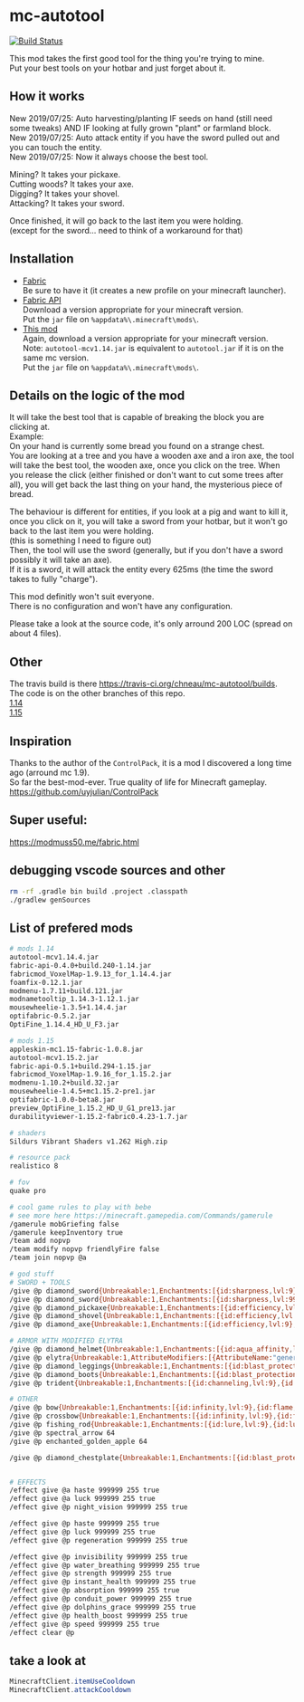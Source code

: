 # mc-autotool

[![Build Status](https://travis-ci.org/chneau/mc-autotool.svg?branch=master)](https://travis-ci.org/chneau/mc-autotool)

This mod takes the first good tool for the thing you're trying to mine.  
Put your best tools on your hotbar and just forget about it.

## How it works

New 2019/07/25: Auto harvesting/planting IF seeds on hand (still need some tweaks) AND IF looking at fully grown "plant" or farmland block.  
New 2019/07/25: Auto attack entity if you have the sword pulled out and you can touch the entity.  
New 2019/07/25: Now it always choose the best tool.

Mining? It takes your pickaxe.  
Cutting woods? It takes your axe.  
Digging? It takes your shovel.  
Attacking? It takes your sword.

Once finished, it will go back to the last item you were holding.  
(except for the sword... need to think of a workaround for that)

## Installation

- [Fabric](https://fabricmc.net/use/)  
  Be sure to have it (it creates a new profile on your minecraft launcher).
- [Fabric API](https://www.curseforge.com/minecraft/mc-mods/fabric-api/files)  
  Download a version appropriate for your minecraft version.  
  Put the `jar` file on `%appdata%\.minecraft\mods\`.
- [This mod](https://github.com/chneau/mc-autotool/releases)  
  Again, download a version appropriate for your minecraft version.  
  Note: `autotool-mcv1.14.jar` is equivalent to `autotool.jar` if it is on the same mc version.  
  Put the `jar` file on `%appdata%\.minecraft\mods\`.

## Details on the logic of the mod

It will take the best tool that is capable of breaking the block you are clicking at.  
Example:  
On your hand is currently some bread you found on a strange chest.  
You are looking at a tree and you have a wooden axe and a iron axe, the tool will take the best tool, the wooden axe, once you click on the tree. When you release the click (either finished or don't want to cut some trees after all), you will get back the last thing on your hand, the mysterious piece of bread.

The behaviour is different for entities, if you look at a pig and want to kill it, once you click on it, you will take a sword from your hotbar, but it won't go back to the last item you were holding.  
(this is something I need to figure out)  
Then, the tool will use the sword (generally, but if you don't have a sword possibly it will take an axe).  
If it is a sword, it will attack the entity every 625ms (the time the sword takes to fully "charge").  


This mod definitly won't suit everyone.  
There is no configuration and won't have any configuration.

Please take a look at the source code, it's only arround 200 LOC (spread on about 4 files).

## Other

The travis build is there <https://travis-ci.org/chneau/mc-autotool/builds>.  
The code is on the other branches of this repo.  
[1.14](https://github.com/chneau/mc-autotool/tree/1.14)  
[1.15](https://github.com/chneau/mc-autotool/tree/1.15)  

## Inspiration

Thanks to the author of the `ControlPack`, it is a mod I discovered a long time ago (arround mc 1.9).  
So far the best-mod-ever. True quality of life for Minecraft gameplay. <https://github.com/uyjulian/ControlPack>

## Super useful:

<https://modmuss50.me/fabric.html>

## debugging vscode sources and other

```bash
rm -rf .gradle bin build .project .classpath
./gradlew genSources
```

## List of prefered mods

```bash
# mods 1.14
autotool-mcv1.14.4.jar
fabric-api-0.4.0+build.240-1.14.jar
fabricmod_VoxelMap-1.9.13_for_1.14.4.jar
foamfix-0.12.1.jar
modmenu-1.7.11+build.121.jar
modnametooltip_1.14.3-1.12.1.jar
mousewheelie-1.3.5+1.14.4.jar
optifabric-0.5.2.jar
OptiFine_1.14.4_HD_U_F3.jar

# mods 1.15
appleskin-mc1.15-fabric-1.0.8.jar
autotool-mcv1.15.2.jar
fabric-api-0.5.1+build.294-1.15.jar
fabricmod_VoxelMap-1.9.16_for_1.15.2.jar
modmenu-1.10.2+build.32.jar
mousewheelie-1.4.5+mc1.15.2-pre1.jar
optifabric-1.0.0-beta8.jar
preview_OptiFine_1.15.2_HD_U_G1_pre13.jar
durabilityviewer-1.15.2-fabric0.4.23-1.7.jar

# shaders
Sildurs Vibrant Shaders v1.262 High.zip

# resource pack
realistico 8

# fov
quake pro

# cool game rules to play with bebe
# see more here https://minecraft.gamepedia.com/Commands/gamerule
/gamerule mobGriefing false
/gamerule keepInventory true
/team add nopvp
/team modify nopvp friendlyFire false
/team join nopvp @a

# god stuff
# SWORD + TOOLS
/give @p diamond_sword{Unbreakable:1,Enchantments:[{id:sharpness,lvl:9},{id:fire_aspect,lvl:9},{id:looting,lvl:9},{id:sweeping,lvl:9}]}
/give @p diamond_sword{Unbreakable:1,Enchantments:[{id:sharpness,lvl:9999},{id:fire_aspect,lvl:9},{id:looting,lvl:9},{id:sweeping,lvl:9}]}
/give @p diamond_pickaxe{Unbreakable:1,Enchantments:[{id:efficiency,lvl:9},{id:fortune,lvl:9}]}
/give @p diamond_shovel{Unbreakable:1,Enchantments:[{id:efficiency,lvl:9},{id:fortune,lvl:9}]}
/give @p diamond_axe{Unbreakable:1,Enchantments:[{id:efficiency,lvl:9},{id:fortune,lvl:9}]}

# ARMOR WITH MODIFIED ELYTRA
/give @p diamond_helmet{Unbreakable:1,Enchantments:[{id:aqua_affinity,lvl:9},{id:blast_protection,lvl:9},{id:fire_protection,lvl:9},{id:projectile_protection,lvl:9},{id:protection,lvl:9},{id:respiration,lvl:9},{id:thorns,lvl:9}]}
/give @p elytra{Unbreakable:1,AttributeModifiers:[{AttributeName:"generic.armor",Amount:8,UUIDLeast:1,UUIDMost:1,Slot:"chest"}],Enchantments:[{id:fire_protection,lvl:9},{id:projectile_protection,lvl:9},{id:protection,lvl:9},{id:thorns,lvl:9}]}
/give @p diamond_leggings{Unbreakable:1,Enchantments:[{id:blast_protection,lvl:9},{id:fire_protection,lvl:9},{id:projectile_protection,lvl:9},{id:protection,lvl:9},{id:thorns,lvl:9}]}
/give @p diamond_boots{Unbreakable:1,Enchantments:[{id:blast_protection,lvl:9},{id:depth_strider,lvl:9},{id:feather_falling,lvl:9},{id:fire_protection,lvl:9},{id:frost_walker,lvl:9},{id:projectile_protection,lvl:9},{id:protection,lvl:9},{id:thorns,lvl:9}]}
/give @p trident{Unbreakable:1,Enchantments:[{id:channeling,lvl:9},{id:impaling,lvl:9},{id:loyalty,lvl:9},{id:riptide,lvl:9},{id:sharpness,lvl:9},{id:looting,lvl:9}]}

# OTHER
/give @p bow{Unbreakable:1,Enchantments:[{id:infinity,lvl:9},{id:flame,lvl:9},{id:punch,lvl:9},{id:power,lvl:9},{id:looting,lvl:9},{id:multishot,lvl:10},{id:piercing,lvl:10},{id:quick_charge,lvl:10}]}
/give @p crossbow{Unbreakable:1,Enchantments:[{id:infinity,lvl:9},{id:flame,lvl:9},{id:punch,lvl:9},{id:power,lvl:9},{id:looting,lvl:9},{id:multishot,lvl:10},{id:piercing,lvl:10},{id:quick_charge,lvl:5}]}
/give @p fishing_rod{Unbreakable:1,Enchantments:[{id:lure,lvl:9},{id:luck_of_the_sea,lvl:9},{id:vanishing_curse,lvl:9}]}
/give @p spectral_arrow 64
/give @p enchanted_golden_apple 64

/give @p diamond_chestplate{Unbreakable:1,Enchantments:[{id:blast_protection,lvl:9},{id:fire_protection,lvl:9},{id:projectile_protection,lvl:9},{id:protection,lvl:9},{id:thorns,lvl:9}]}


# EFFECTS
/effect give @a haste 999999 255 true
/effect give @a luck 999999 255 true
/effect give @p night_vision 999999 255 true

/effect give @p haste 999999 255 true
/effect give @p luck 999999 255 true
/effect give @p regeneration 999999 255 true

/effect give @p invisibility 999999 255 true
/effect give @p water_breathing 999999 255 true
/effect give @p strength 999999 255 true
/effect give @p instant_health 999999 255 true
/effect give @p absorption 999999 255 true
/effect give @p conduit_power 999999 255 true
/effect give @p dolphins_grace 999999 255 true
/effect give @p health_boost 999999 255 true
/effect give @p speed 999999 255 true
/effect clear @p
```
## take a look at 

```java
MinecraftClient.itemUseCooldown
MinecraftClient.attackCooldown
```
